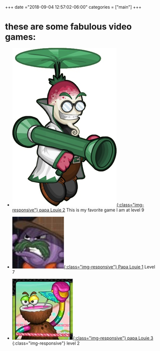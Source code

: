 +++
date ="2018-09-04 12:57:02-06:00"
categories = ["main"]
+++


# these are some fabulous video games:

* [![](Radley_Madish.jpg){:class="img-responsive"}
  papa Louie 2](https://www.coolmathgames.com/0-papa-louie-2-when-burgers-attack)
	This is my favorite game I am at level 9 

* [![](Shady_DaPepper.jpg){:class="img-responsive"}
 Papa Louie 1](http://www.flipline.com/games/papalouie/index.html)
  Level 7

* [![](Luau-le-punch.jpg){:class="img-responsive"}
 papa Louie 3 ](https://www.coolmathgames.com/0-papa-louie-3-when-sundaes-attack){:class="img-responsive"}
level 2




